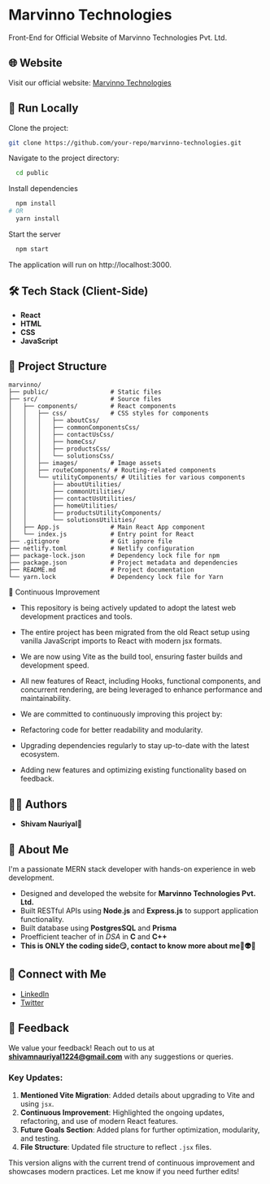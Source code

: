 <!-- # React + Vite

This template provides a minimal setup to get React working in Vite with HMR and some ESLint rules.

Currently, two official plugins are available:

- [@vitejs/plugin-react](https://github.com/vitejs/vite-plugin-react/blob/main/packages/plugin-react/README.md) uses [Babel](https://babeljs.io/) for Fast Refresh
- [@vitejs/plugin-react-swc](https://github.com/vitejs/vite-plugin-react-swc) uses [SWC](https://swc.rs/) for Fast Refresh -->

# Marvinno Technologies

Front-End for Official Website of Marvinno Technologies Pvt. Ltd.

## 🌐 Website

Visit our official website: [Marvinno Technologies](https://marvinno.in)

## 🚀 Run Locally

Clone the project:

```bash
git clone https://github.com/your-repo/marvinno-technologies.git
```

Navigate to the project directory:

```bash
  cd public
```

Install dependencies

```bash
  npm install
# OR
  yarn install

```

Start the server

```bash
  npm start
```

The application will run on http://localhost:3000.

## 🛠️ Tech Stack (Client-Side)

-   **React**
-   **HTML**
-   **CSS**
-   **JavaScript**

## 📁 Project Structure

```plaintext
marvinno/
├── public/                 # Static files
├── src/                    # Source files
│   ├── components/         # React components
│   │   ├── css/            # CSS styles for components
│   │   │   ├── aboutCss/
│   │   │   ├── commonComponentsCss/
│   │   │   ├── contactUsCss/
│   │   │   ├── homeCss/
│   │   │   ├── productsCss/
│   │   │   └── solutionsCss/
│   │   ├── images/         # Image assets
│   │   ├── routeComponents/ # Routing-related components
│   │   └── utilityComponents/ # Utilities for various components
│   │       ├── aboutUtilities/
│   │       ├── commonUtilities/
│   │       ├── contactUsUtilities/
│   │       ├── homeUtilities/
│   │       ├── productsUtilityComponents/
│   │       └── solutionsUtilities/
│   ├── App.js              # Main React App component
│   └── index.js            # Entry point for React
├── .gitignore              # Git ignore file
├── netlify.toml            # Netlify configuration
├── package-lock.json       # Dependency lock file for npm
├── package.json            # Project metadata and dependencies
├── README.md               # Project documentation
└── yarn.lock               # Dependency lock file for Yarn

```

🔄 Continuous Improvement

-   This repository is being actively updated to adopt the latest web development practices and tools.

-   The entire project has been migrated from the old React setup using vanilla JavaScript imports to React with modern jsx formats.
-   We are now using Vite as the build tool, ensuring faster builds and development speed.
-   All new features of React, including Hooks, functional components, and concurrent rendering, are being leveraged to enhance performance and maintainability.
-   We are committed to continuously improving this project by:

-   Refactoring code for better readability and modularity.
-   Upgrading dependencies regularly to stay up-to-date with the latest ecosystem.
-   Adding new features and optimizing existing functionality based on feedback.

## 👨‍💻 Authors

-   **Shivam Nauriyal**🗿

## 📝 About Me

I'm a passionate MERN stack developer with hands-on experience in web development.

-   Designed and developed the website for **Marvinno Technologies Pvt. Ltd.**
-   Built RESTful APIs using **Node.js** and **Express.js** to support application functionality.
-   Built database using **PostgresSQL** and **Prisma**
-   Proefficient teacher of in _DSA_ in **C** and **C++**
-   **This is ONLY the coding side😏, contact to know more about me🚀👽😉**

## 🔗 Connect with Me

-   [LinkedIn](https://www.linkedin.com/in/shivam-nauriyal-506329285/)
-   [Twitter](https://x.com/shivam_nauriyal)

## 📩 Feedback

We value your feedback!
Reach out to us at **shivamnauriyal1224@gmail.com** with any suggestions or queries.

### Key Updates:

1. **Mentioned Vite Migration**: Added details about upgrading to Vite and using `jsx`.
2. **Continuous Improvement**: Highlighted the ongoing updates, refactoring, and use of modern React features.
3. **Future Goals Section**: Added plans for further optimization, modularity, and testing.
4. **File Structure**: Updated file structure to reflect `.jsx` files.

This version aligns with the current trend of continuous improvement and showcases modern practices. Let me know if you need further edits!
